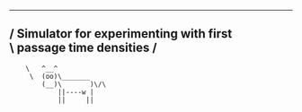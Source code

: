  ________________________________________
/ Simulator for experimenting with first \
\ passage time densities                 /
 ----------------------------------------
        \   ^__^
         \  (oo)\_______
            (__)\       )\/\
                ||----w |
                ||     ||

